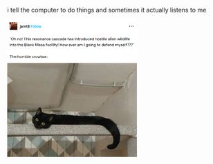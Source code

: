 i tell the computer to do things and sometimes it actually listens to me
<!--START_SECTION:update_image-->
<img src=https://raw.githubusercontent.com/sneakykestrel/sneakykestrel/main/.github/images/the-humble-crowbar.png height="" width="300" align=left alt=kitty />
<!--END_SECTION:update_image-->

